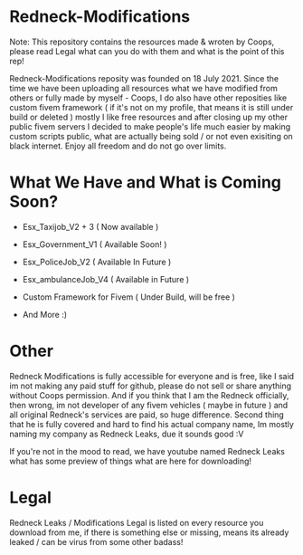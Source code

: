 # Redneck-Modifications

Note: This repository contains the resources made & wroten by Coops, please read Legal what can you do with them and what is the point of this rep!

Redneck-Modifications reposity was founded on 18 July 2021. Since the time we have been uploading all resources what we have modified from others or fully made by myself - Coops, I do also have other reposities like custom fivem framework ( if it's not on my profile, that means it is still under build or deleted ) mostly I like free resources and after closing up my other public fivem servers I decided to make people's life much easier by making custom scripts public, what are actually being sold / or not even exisiting on black internet. Enjoy all freedom and do not go over limits.

# What We Have and What is Coming Soon?

- Esx_Taxijob_V2 + 3 ( Now available )
- Esx_Government_V1 ( Available Soon! )
- Esx_PoliceJob_V2 ( Available In Future )
- Esx_ambulanceJob_V4 ( Available in Future )

- Custom Framework for Fivem ( Under Build, will be free )
- And More :)

# Other

Redneck Modifications is fully accessible for everyone and is free, like I said im not making any paid stuff for github, please do not sell or share anything without Coops permission. And if you think that I am the Redneck officially, then wrong, im not developer of any fivem vehicles ( maybe in future ) and all original Redneck's services are paid, so huge difference. Second thing that he is fully covered and hard to find his actual company name, Im mostly naming my company as Redneck Leaks, due it sounds good :V

If you're not in the mood to read, we have youtube named Redneck Leaks what has some preview of things what are here for downloading!

# Legal

Redneck Leaks / Modifications Legal is listed on every resource you download from me, if there is something else or missing, means its already leaked / can be virus from some other badass!
